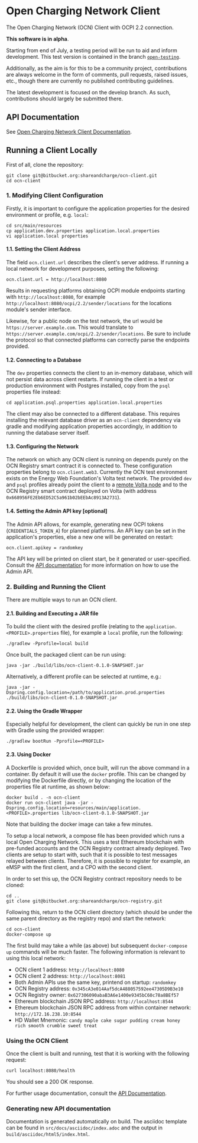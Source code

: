 # Open Charging Network Client

The Open Charging Network (OCN) Client with OCPI 2.2 connection. 

**This software is in alpha**. 

Starting from end of July, a testing period will be run to aid and inform development. 
This test version is contained in the branch [`open-testing`](https://bitbucket.org/shareandcharge/ocn-client/src/open-testing/).

Additionally, as the aim is for this to be a community project, contributions are always welcome in the form of comments, pull requests, raised issues, etc., though there are currently no published contributing guidelines.

The latest development is focused on the develop branch. As such, contributions should largely be submitted there.

## API Documentation

See [Open Charging Network Client Documentation](https://shareandcharge.bitbucket.io).

## Running a Client Locally

First of all, clone the repository:

```
git clone git@bitbucket.org:shareandcharge/ocn-client.git
cd ocn-client
```

### 1. Modifying Client Configuration

Firstly, it is important to configure the application properties for the desired environment or profile, e.g. `local`:

```
cd src/main/resources
cp application.dev.properties application.local.properties
vi application.local properties
```

#### 1.1. Setting the Client Address

The field `ocn.client.url` describes the client's server address. If running a local network for development purposes,
setting the following:

```
ocn.client.url = http://localhost:8080
``` 

Results in requesting platforms obtaining OCPI module endpoints starting with `http://localhost:8080`, for 
example `http://localhost:8080/ocpi/2.2/sender/locations` for the locations module's sender interface.
 
Likewise, for a public node on the test network, the url would be `https://server.example.com`. This would translate
to `https://server.example.com/ocpi/2.2/sender/locations`. Be sure to include the protocol so that connected platforms
can correctly parse the endpoints provided.

#### 1.2. Connecting to a Database

The `dev` properties connects the client to an in-memory database, which will not persist data across client restarts.
If running the client in a test or production environment with Postgres installed, copy from the `psql` properties file 
instead:

```
cd application.psql.properties application.local.properties
```

The client may also be connected to a different database. This requires installing the relevant database driver as 
an `ocn-client` dependency via gradle and modifying application properties accordingly, in addition to running the 
database server itself. 

#### 1.3. Configuring the Network

The network on which any OCN client is running on depends purely on the OCN Registry smart contract it is connected to.
These configuration properties belong to `ocn.client.web3`. Currently the OCN test environment exists on the Energy Web 
Foundation's Volta test network. The provided `dev` and `psql` profiles already point the client to a [remote Volta node](https://energyweb.atlassian.net/wiki/spaces/EWF/pages/703201459/Volta+Connecting+to+Remote+RPC) 
and to the OCN Registry smart contract deployed on Volta (with address `0x668956FE2Eb6ED52C5a961b02bEEbAc8913A2731`).

#### 1.4. Setting the Admin API key [optional]

The Admin API allows, for example, generating new OCPI tokens (`CREDENTIALS_TOKEN_A`) for planned platforms. An API
key can be set in the application's properties, else a new one will be generated on restart:

```
ocn.client.apikey = randomkey
```

The API key will be printed on client start, be it generated or user-specified. Consult the [API documentation](https://shareandcharge.bitbucket.io)
for more information on how to use the Admin API. 

### 2. Building and Running the Client

There are multiple ways to run an OCN client.

#### 2.1. Building and Executing a JAR file

To build the client with the desired profile (relating to the `application.<PROFILE>.properties` file), for example a
`local` profile, run the following:

```
./gradlew -Pprofile=local build
```

Once built, the packaged client can be run using:
```
java -jar ./build/libs/ocn-client-0.1.0-SNAPSHOT.jar
```

Alternatively, a different profile can be selected at runtime, e.g.:
```
java -jar -Dspring.config.location=/path/to/application.prod.properties ./build/libs/ocn-client-0.1.0-SNAPSHOT.jar
```

#### 2.2. Using the Gradle Wrapper

Especially helpful for development, the client can quickly be run in one step with Gradle using the provided wrapper:

```
./gradlew bootRun -Pprofile=<PROFILE>
```

#### 2.3. Using Docker

A Dockerfile is provided which, once built, will run the above command in a container. By default it will use the 
`docker` profile. This can be changed by modifying the Dockerfile directly, or by changing the location of the
properties file at runtime, as shown below:

```
docker build . -n ocn-client
docker run ocn-client java -jar -Dspring.config.location=resources/main/application.<PROFILE>.properties lib/ocn-client-0.1.0-SNAPSHOT.jar
```

Note that building the docker image can take a few minutes.

To setup a local network, a compose file has been provided which runs a local Open Charging Network. This uses a test 
Ethereum blockchain with pre-funded accounts and the OCN Registry contract already deployed. Two clients are setup to 
start with, such that it is possible to test messages relayed between clients. Therefore, it is possible to register for
example, an eMSP with the first client, and a CPO with the second client.

In order to set this up, the OCN Registry contract repository needs to be cloned:

```
cd ..
git clone git@bitbucket.org:shareandcharge/ocn-registry.git
```

Following this, return to the OCN client directory (which should be under the same parent directory as the registry 
repo) and start the network:

```
cd ocn-client
docker-compose up
```

The first build may take a while (as above) but subsequent `docker-compose up` commands will be much faster. The 
following information is relevant to using this local network:

- OCN client 1 address: `http://localhost:8080`
- OCN client 2 address: `http://localhost:8081`
- Both Admin APIs use the same key, printend on startup: `randomkey`
- OCN Registry address: `0x345cA3e014Aaf5dcA488057592ee47305D9B3e10`
- OCN Registry owner: `0x627306090abaB3A6e1400e9345bC60c78a8BEf57`
- Ethereum blockchain JSON RPC address: `http://localhost:8544`
- Ethereum blockchain JSON RPC address from within container network: `http://172.16.238.10:8544`
- HD Wallet Mnemonic: `candy maple cake sugar pudding cream honey rich smooth crumble sweet treat`

### Using the OCN Client

Once the client is built and running, test that it is working with the following request:

```
curl localhost:8080/health
```

You should see a 200 OK response.

For further usage documentation, consult the [API Documentation](https://shareandcharge.bitbucket.io).

### Generating new API documentation

Documentation is generated automatically on build. The asciidoc template can be found in 
`src/docs/asciidoc/index.adoc` and the output in `build/asciidoc/html5/index.html`.